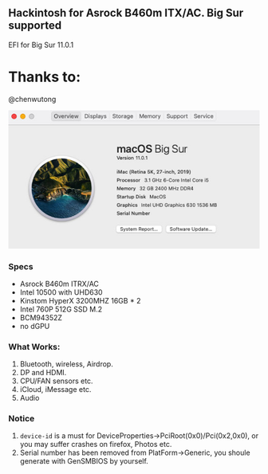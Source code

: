 ## Hackintosh for Asrock B460m ITX/AC. Big Sur supported

EFI for Big Sur 11.0.1

# Thanks to:
@chenwutong

![](https://raw.githubusercontent.com/fzlee/B460M-ITX-AC-EFI/master/bigsur-11.0.1.jpg)

### Specs

* Asrock B460m ITRX/AC
* Intel 10500 with UHD630
* Kinstom HyperX 3200MHZ 16GB * 2
* Intel 760P 512G SSD M.2
* BCM94352Z
* no dGPU 


### What Works:
1. Bluetooth, wireless, Airdrop.
2. DP and HDMI.
3. CPU/FAN sensors etc.
4. iCloud, iMessage etc.
5. Audio

### Notice

1. `device-id` is a must for DeviceProperties->PciRoot(0x0)/Pci(0x2,0x0), or you may suffer crashes on firefox, Photos etc. 
2. Serial number has been removed from PlatForm->Generic, you shoule generate with GenSMBIOS by yourself.

